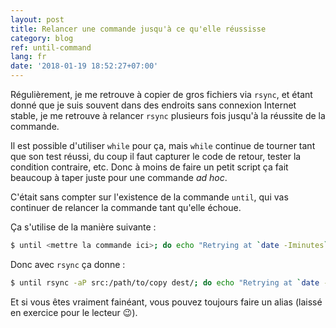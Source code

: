 ```yaml
---
layout: post
title: Relancer une commande jusqu'à ce qu'elle réussisse
category: blog
ref: until-command
lang: fr
date: '2018-01-19 18:52:27+07:00'
---
```


Régulièrement, je me retrouve à copier de gros fichiers via `rsync`, et étant
donné que je suis souvent dans des endroits sans connexion Internet
stable, je me retrouve à relancer `rsync` plusieurs fois jusqu'à la réussite
de la commande.

Il est possible d'utiliser `while` pour ça, mais `while` continue de tourner
tant que son test réussi, du coup il faut capturer le code de retour, tester
la condition contraire, etc. Donc à moins de faire un petit script ça fait
beaucoup à taper juste pour une commande *ad hoc*.

C'était sans compter sur l'existence de la commande `until`, qui vas continuer de relancer la commande
 tant qu'elle échoue.

Ça s'utilise de la manière suivante :
```bash
$ until <mettre la commande ici>; do echo "Retrying at `date -Iminutes`"; done
```

Donc avec `rsync` ça donne :
```bash
$ until rsync -aP src:/path/to/copy dest/; do echo "Retrying at `date -Iminutes`"; done
```

Et si vous êtes vraiment fainéant, vous pouvez toujours faire un alias (laissé en exercice pour le
lecteur 😉).

